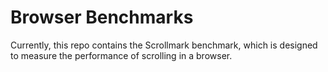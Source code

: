# Browser Benchmarks

Currently, this repo contains the Scrollmark benchmark, which is designed to measure the performance of scrolling in a browser.